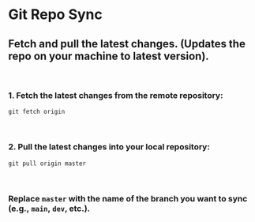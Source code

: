 # Git Repo Sync

## Fetch and pull the latest changes. (Updates the repo on your machine to latest version).

<br>

### 1. Fetch the latest changes from the remote repository:

```
git fetch origin
```

<br>


### 2. Pull the latest changes into your local repository:

```
git pull origin master
```

<br>

### Replace `master` with the name of the branch you want to sync (e.g., `main`, `dev`, etc.).
